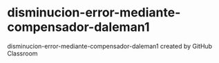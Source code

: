 # disminucion-error-mediante-compensador-daleman1
disminucion-error-mediante-compensador-daleman1 created by GitHub Classroom
